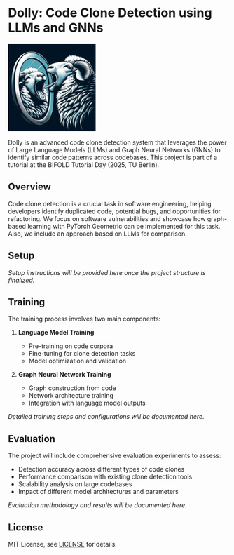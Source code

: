 # Dolly: Code Clone Detection using LLMs and GNNs

<img src="media/dolly-logo.jpeg" alt="Dolly Logo" width="200" height="200">

Dolly is an advanced code clone detection system that leverages the power of Large Language Models (LLMs) and Graph Neural Networks (GNNs) to identify similar code patterns across codebases. This project is part of a tutorial at the BIFOLD Tutorial Day (2025, TU Berlin).

## Overview

Code clone detection is a crucial task in software engineering, helping developers identify duplicated code, potential bugs, and opportunities for refactoring. We focus on software vulnerabilities and showcase how graph-based learning with PyTorch Geometric can be implemented for this task. Also, we include an approach based on LLMs for comparison.

## Setup

*Setup instructions will be provided here once the project structure is finalized.*

## Training

The training process involves two main components:

1. **Language Model Training**
   - Pre-training on code corpora
   - Fine-tuning for clone detection tasks
   - Model optimization and validation

2. **Graph Neural Network Training**
   - Graph construction from code
   - Network architecture training
   - Integration with language model outputs

*Detailed training steps and configurations will be documented here.*

## Evaluation

The project will include comprehensive evaluation experiments to assess:

- Detection accuracy across different types of code clones
- Performance comparison with existing clone detection tools
- Scalability analysis on large codebases
- Impact of different model architectures and parameters

*Evaluation methodology and results will be documented here.*


## License

MIT License, see [LICENSE](LICENSE) for details.